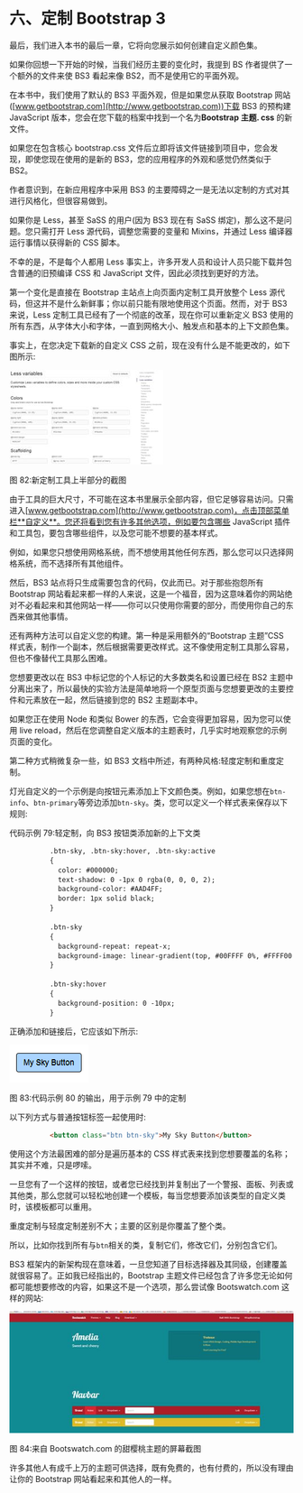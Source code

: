 # 六、定制 Bootstrap 3

最后，我们进入本书的最后一章，它将向您展示如何创建自定义颜色集。

如果你回想一下开始的时候，当我们经历主要的变化时，我提到 BS 作者提供了一个额外的文件来使 BS3 看起来像 BS2，而不是使用它的平面外观。

在本书中，我们使用了默认的 BS3 平面外观，但是如果您从获取 Bootstrap 网站([www.getbootstrap.com](http://www.getbootstrap.com))下载 BS3 的预构建 JavaScript 版本，您会在您下载的档案中找到一个名为**Bootstrap 主题. css** 的新文件。

如果您在包含核心 bootstrap.css 文件后立即将该文件链接到项目中，您会发现，即使您现在使用的是新的 BS3，您的应用程序的外观和感觉仍然类似于 BS2。

作者意识到，在新应用程序中采用 BS3 的主要障碍之一是无法以定制的方式对其进行风格化，但很容易做到。

如果你是 Less，甚至 SaSS 的用户(因为 BS3 现在有 SaSS 绑定)，那么这不是问题。您只需打开 Less 源代码，调整您需要的变量和 Mixins，并通过 Less 编译器运行事情以获得新的 CSS 脚本。

不幸的是，不是每个人都用 Less 事实上，许多开发人员和设计人员只能下载并包含普通的旧预编译 CSS 和 JavaScript 文件，因此必须找到更好的方法。

第一个变化是直接在 Bootstrap 主站点上向页面内定制工具开放整个 Less 源代码，但这并不是什么新鲜事；你以前只能有限地使用这个页面。然而，对于 BS3 来说，Less 定制工具已经有了一个彻底的改革，现在你可以重新定义 BS3 使用的所有东西，从字体大小和字体，一直到网格大小、触发点和基本的上下文颜色集。

事实上，在您决定下载新的自定义 CSS 之前，现在没有什么是不能更改的，如下图所示:

![](img/image085.jpg)

图 82:新定制工具上半部分的截图

由于工具的巨大尺寸，不可能在这本书里展示全部内容，但它足够容易访问。只需进入[www.getbootstrap.com](http://www.getbootstrap.com)，点击顶部菜单栏**自定义**。您还将看到您有许多其他选项，例如要包含哪些 JavaScript 插件和工具包，要包含哪些组件，以及您可能不想要的基本样式。

例如，如果您只想使用网格系统，而不想使用其他任何东西，那么您可以只选择网格系统，而不选择所有其他组件。

然后，BS3 站点将只生成需要包含的代码，仅此而已。对于那些抱怨所有 Bootstrap 网站看起来都一样的人来说，这是一个福音，因为这意味着你的网站绝对不必看起来和其他网站一样——你可以只使用你需要的部分，而使用你自己的东西来做其他事情。

还有两种方法可以自定义您的构建。第一种是采用额外的“Bootstrap 主题”CSS 样式表，制作一个副本，然后根据需要更改样式。这不像使用定制工具那么容易，但也不像替代工具那么困难。

您想要更改以在 BS3 中标记您的个人标记的大多数类名和设置已经在 BS2 主题中分离出来了，所以最快的实验方法是简单地将一个原型页面与您想要更改的主要控件和元素放在一起，然后链接到您的 BS2 主题副本中。

如果您正在使用 Node 和类似 Bower 的东西，它会变得更加容易，因为您可以使用 live reload，然后在您调整自定义版本的主题表时，几乎实时地观察您的示例页面的变化。

第二种方式稍微复杂一些，如 BS3 文档中所述，有两种风格:轻度定制和重度定制。

灯光自定义的一个示例是向按钮元素添加上下文颜色类。例如，如果您想在`btn-info`、`btn-primary`等旁边添加`btn-sky`。类，您可以定义一个样式表来保存以下规则:

代码示例 79:轻定制，向 BS3 按钮类添加新的上下文类

```html
          .btn-sky, .btn-sky:hover, .btn-sky:active
          {
            color: #000000;
            text-shadow: 0 -1px 0 rgba(0, 0, 0, 2);
            background-color: #AAD4FF;
            border: 1px solid black;
          }

          .btn-sky
          {
            background-repeat: repeat-x;
            background-image: linear-gradient(top, #00FFFF 0%, #FFFF00 100%);
          }

          .btn-sky:hover
          {
            background-position: 0 -10px;
          }

```

正确添加和链接后，它应该如下所示:

![](img/image086.png)

图 83:代码示例 80 的输出，用于示例 79 中的定制

以下列方式与普通按钮标签一起使用时:

```html
          <button class="btn btn-sky">My Sky Button</button>

```

使用这个方法最困难的部分是遍历基本的 CSS 样式表来找到您想要覆盖的名称；其实并不难，只是啰嗦。

一旦您有了一个这样的按钮，或者您已经找到并复制出了一个警报、面板、列表或其他类，那么您就可以轻松地创建一个模板，每当您想要添加该类型的自定义类时，该模板都可以重用。

重度定制与轻度定制差别不大；主要的区别是你覆盖了整个类。

所以，比如你找到所有与`btn`相关的类，复制它们，修改它们，分别包含它们。

BS3 框架内的新架构现在意味着，一旦您知道了目标选择器及其同级，创建覆盖就很容易了。正如我已经指出的，Bootstrap 主题文件已经包含了许多您无论如何都可能想要修改的内容，如果这不是一个选项，那么尝试像 Bootswatch.com 这样的网站:

![](img/image087.jpg)

图 84:来自 Bootswatch.com 的甜樱桃主题的屏幕截图

许多其他人有成千上万的主题可供选择，既有免费的，也有付费的，所以没有理由让你的 Bootstrap 网站看起来和其他人的一样。